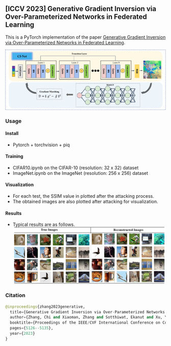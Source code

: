 ## [ICCV 2023] Generative Gradient Inversion via Over-Parameterized Networks in Federated Learning

This is a PyTorch implementation of the paper [Generative Gradient Inversion via Over-Parameterized Networks in Federated Learning](https://openaccess.thecvf.com/content/ICCV2023/papers/Zhang_Generative_Gradient_Inversion_via_Over-Parameterized_Networks_in_Federated_Learning_ICCV_2023_paper.pdf).

![model Architecture](Arch.jpg)

### Usage
#### Install
- Pytorch + torchvision + piq 
#### Training
- CIFAR10.ipynb on the CIFAR-10 (resolution: 32 x 32) dataset
- ImageNet.ipynb on the ImageNet (resolution: 256 x 256) dataset 
#### Visualization
- For each test, the SSIM value in plotted after the attacking process.
- The obtained images are also plotted after attacking for visualization.
#### Results
- Typical results are as follows.
![ImageNet Results](imagenet_results.jpg)

### Citation
```python
@inproceedings{zhang2023generative,
  title={Generative Gradient Inversion via Over-Parameterized Networks in Federated Learning},
  author={Zhang, Chi and Xiaoman, Zhang and Sotthiwat, Ekanut and Xu, Yanyu and Liu, Ping and Zhen, Liangli and Liu, Yong},
  booktitle={Proceedings of the IEEE/CVF International Conference on Computer Vision},
  pages={5126--5135},
  year={2023}
}

